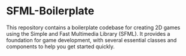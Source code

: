 # SFML-Boilerplate
This repository contains a boilerplate codebase for creating 2D games using the Simple and Fast Multimedia Library (SFML). It provides a foundation for game development, with several essential classes and components to help you get started quickly.
